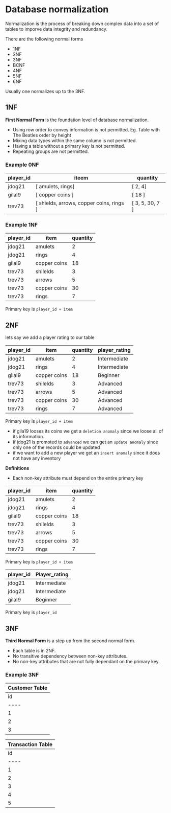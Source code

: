 # Database normalization

Normalization is the process of breaking down complex data into a set of tables to imporve data integrity and redundancy.

There are the following normal forms

- 1NF
- 2NF
- 3NF
- BCNF
- 4NF
- 5NF
- 6NF

Usually one normalizes up to the 3NF.

## 1NF

**First Normal Form** is the foundation level of database normalization.

- Using row order to convey information is not permitted. Eg. Table with The Beatles order by height
- Mixing data types within the same column is not permitted.
- Having a table without a primary key is not permitted.
- Repeating groups are not permitted.

### Example 0NF

| player_id  | iteem                                    | quantity        | 
|------------|------------------------------------------|-----------------|
| jdog21     | [ amulets, rings]                        | [ 2, 4]         |
| gilal9     | [ copper coins ]                         | [ 18 ]          |
| trev73     | [ shields, arrows, copper coins, rings ] | [ 3, 5, 30, 7 ] |


### Example 1NF

| player_id  | item         | quantity |
|------------|--------------|----------|
| jdog21     | amulets      |      2   |
| jdog21     | rings        |      4   |
| gilal9     | copper coins |     18   |
| trev73     | shilelds     |      3   |
| trev73     | arrows       |      5   |
| trev73     | copper coins |     30   |
| trev73     | rings        |      7   |

Primary key is `player_id + item`

## 2NF

lets say we add a player rating to our table

| player_id  | item         | quantity | player_rating |
|------------|--------------|----------|---------------|
| jdog21     | amulets      |      2   | Intermediate  |
| jdog21     | rings        |      4   | Intermediate  |
| gilal9     | copper coins |     18   | Beginner      |
| trev73     | shilelds     |      3   | Advanced      |
| trev73     | arrows       |      5   | Advanced      |
| trev73     | copper coins |     30   | Advanced      |
| trev73     | rings        |      7   | Advanced      |

Primary key is `player_id + item`

- if gila19 looses its coins we get a `deletion anomaly` since we loose all of its information.
- if jdog21 is promoted to `advanced` we can get an `update anomaly` since only one of the records could be updated
- if we want to add a new player we get an `insert anomaly` since it does not have any inventory

**Definitions**

- Each non-key attribute must depend on the entire primary key

| player_id  | item         | quantity | 
|------------|--------------|----------|
| jdog21     | amulets      |      2   | 
| jdog21     | rings        |      4   | 
| gilal9     | copper coins |     18   | 
| trev73     | shilelds     |      3   | 
| trev73     | arrows       |      5   | 
| trev73     | copper coins |     30   | 
| trev73     | rings        |      7   | 

Primary key is `player_id + item`

| player_id  | Player_rating |
|------------|---------------|
| jdog21     | Intermediate  |
| jdog21     | Intermediate  |
| gilal9     | Beginner      |

Primary key is `player_id`

## 3NF

**Third Normal Form** is a step up from the second normal form.

- Each table is in 2NF.
- No transitive dependency between non-key attributes.
- No non-key attributes that are not fully dependant on the primary key.

### Example 3NF

|               Customer Table          |
|---------------------------------------|
| id | first name | last name | email   |
|----|------------|-----------|---------|
| 1  | John       | Smith     | jsmith  |
| 2  | Alex       | Doe       | adoe    |
| 3  | Maria      | Doe       | mdoe    |

|               Transaction Table                                       |
|-----------------------------------------------------------------------|
| id | customer_id | transaction_date | transaction_amount | product    |
|----|-------------|------------------|--------------------|------------|
| 1  | 1           | 2022-01-01       | 100.00             | Apple      |
| 2  | 1           | 2022-01-02       | 200.00             | Banana     |
| 3  | 1           | 2022-01-02       | 200.00             | Orange     |
| 4  | 2           | 2022-01-15       | 150.00             | Aple       |
| 5  | 3           | 2022-02-02       | 783.00             | Banana     |

